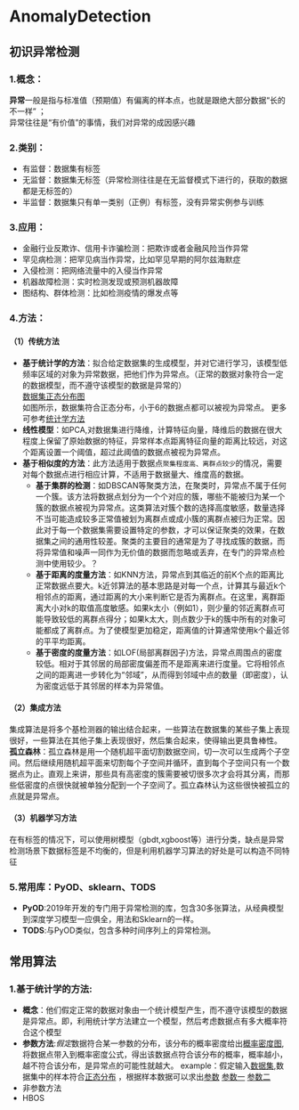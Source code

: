 # AnomalyDetection
## 初识异常检测
### 1.概念：
**异常**一般是指与标准值（预期值）有偏离的样本点，也就是跟绝大部分数据“长的不一样” ；  
异常往往是“有价值”的事情，我们对异常的成因感兴趣 
### 2.类别：
- 有监督：数据集有标签
- 无监督：数据集无标签（异常检测往往是在无监督模式下进行的，获取的数据都是无标签的）
- 半监督：数据集只有单一类别（正例）有标签，没有异常实例参与训练
### 3.应用：
- 金融行业反欺诈、信用卡诈骗检测：把欺诈或者金融风险当作异常
- 罕见病检测：把罕见病当作异常，比如罕见早期的阿尔兹海默症
- 入侵检测：把网络流量中的入侵当作异常
- 机器故障检测：实时检测发现或预测机器故障
- 图结构、群体检测：比如检测疫情的爆发点等
### 4.方法：
#### （1）传统方法
- **基于统计学的方法**：拟合给定数据集的生成模型，并对它进行学习，该模型低频率区域的对象为异常数据，把他们作为异常点。（正常的数据对象符合一定的数据模型，而不遵守该模型的数据是异常的）  
[数据集正态分布图](https://img-blog.csdnimg.cn/img_convert/7bf7f5801da27215e37171c513a765a8.png)  
如图所示，数据集符合正态分布，小于6的数据点都可以被视为异常点。
更多可参考[统计学方法](https://www.cnblogs.com/bigmonkey/p/11431468.html)
- **线性模型**：如PCA,对数据集进行降维，计算特征向量，降维后的数据在很大程度上保留了原始数据的特征，异常样本点距离特征向量的距离比较远，对这个距离设置一个阈值，超过此阈值的数据点被视为异常点。  
- **基于相似度的方法**：此方法适用于数据点`聚集程度高、离群点较少`的情况，需要对每个数据点进行相应计算，不适用于数据量大、维度高的数据。
	-  **基于集群的检测**：如DBSCAN等聚类方法，在聚类时，异常点不属于任何一个簇。该方法将数据点划分为一个个对应的簇，哪些不能被归为某一个簇的数据点被视为异常点。这类算法对簇个数的选择高度敏感，数量选择不当可能造成较多正常值被划为离群点或成小簇的离群点被归为正常。因此对于每一个数据集需要设置特定的参数，才可以保证聚类的效果，在数据集之间的通用性较差。聚类的主要目的通常是为了寻找成簇的数据，而将异常值和噪声一同作为无价值的数据而忽略或丢弃，在专门的异常点检测中使用较少。？
	-  **基于距离的度量方法**：如KNN方法，异常点到其临近的前K个点的距离比正常数据点要大。k近邻算法的基本思路是对每一个点，计算其与最近k个相邻点的距离，通过距离的大小来判断它是否为离群点。在这里，离群距离大小对k的取值高度敏感。如果k太小（例如1），则少量的邻近离群点可能导致较低的离群点得分；如果k太大，则点数少于k的簇中所有的对象可能都成了离群点。为了使模型更加稳定，距离值的计算通常使用k个最近邻的平平均距离。
	-  **基于密度的度量方法**：如LOF(局部离群因子)方法，异常点周围点的密度较低。相对于其邻居的局部密度偏差而不是距离来进行度量。它将相邻点之间的距离进一步转化为“邻域”，从而得到邻域中点的数量（即密度），认为密度远低于其邻居的样本为异常值。
#### （2）集成方法  
   集成算法是将多个基检测器的输出结合起来，一些算法在数据集的某些子集上表现很好，一些算法在其他子集上表现很好，然后集合起来，使得输出更具鲁棒性。  
   **孤立森林**：孤立森林是用一个随机超平面切割数据空间，切一次可以生成两个子空间。然后继续用随机超平面来切割每个子空间并循环，直到每个子空间只有一个数据点为止。直观上来讲，那些具有高密度的簇需要被切很多次才会将其分离，而那些低密度的点很快就被单独分配到一个子空间了。孤立森林认为这些很快被孤立的点就是异常点。  
#### （3）机器学习方法
   在有标签的情况下，可以使用树模型（gbdt,xgboost等）进行分类，缺点是异常检测场景下数据标签是不均衡的，但是利用机器学习算法的好处是可以构造不同特征
### 5.常用库：PyOD、sklearn、TODS
- **PyOD**:2019年开发的专门用于异常检测的库，包含30多张算法，从经典模型到深度学习模型一应俱全，用法和Sklearn的一样。  
- **TODS**:与PyOD类似，包含多种时间序列上的异常检测。
## 常用算法
### 1.基于统计学的方法:
- **概念**：他们假定正常的数据对象由一个统计模型产生，而不遵守该模型的数据是异常点。即，利用统计学方法建立一个模型，然后考虑数据点有多大概率符合这个模型
- **参数方法**:*假定*数据符合某一参数的分布，该分布的概率密度给出[概率密度图](https://latex.codecogs.com/svg.latex?f(x,\Theta&space;)),将数据点带入到概率密度公式，得出该数据点符合该分布的概率，概率越小，越不符合该分布，是异常点的可能性就越大。  
example：假定输入[数据集](https://latex.codecogs.com/svg.latex?\{x^{(1)},x^{(2)},...,x^{(m)}\}),数据集中的样本符合[正态分布](https://latex.codecogs.com/svg.latex?x^{(i)}\sim&space;N(\mu&space;,\sigma&space;^{2})) ，根据样本数据可以求出[参数](https://latex.codecogs.com/svg.latex?\mu&space;,\sigma)
                                [参数一](https://latex.codecogs.com/svg.latex?\mu&space;=\frac{1}{m}&space;\sum_{i=1}^{m}x^{(i)})
				[参数二](https://latex.codecogs.com/svg.latex?\sigma&space;^{2}=\frac{1}{m}\sum_{i=1}^{m}(x^{(i)}-\mu)^{2})
- 非参数方法
- HBOS
